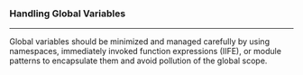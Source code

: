 ### Handling Global Variables
---
Global variables should be minimized and managed carefully by using namespaces, immediately invoked function expressions (IIFE), or module patterns to encapsulate them and avoid pollution of the global scope.

